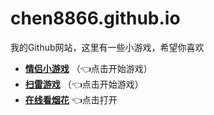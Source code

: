 # chen8866.github.io
我的Github网站，这里有一些小游戏，希望你喜欢
<br>


+ [**情侣小游戏**](https://chen8866.github.io/couple/)
（👈点击开始游戏）
+ [**扫雷游戏**](https://chen8866.github.io/mine-hunter/index.html)
（👈点击开始游戏）
+ [**在线看烟花**](https://chen8866.github.io/firework/)
👈点击打开

